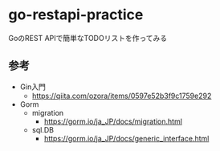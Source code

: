 # go-restapi-practice
GoのREST APIで簡単なTODOリストを作ってみる

## 参考
- Gin入門
	- https://qiita.com/ozora/items/0597e52b3f9c1759e292
- Gorm
	- migration
		- https://gorm.io/ja_JP/docs/migration.html
	- sql.DB
		- https://gorm.io/ja_JP/docs/generic_interface.html
